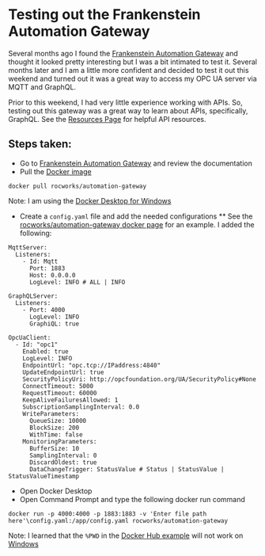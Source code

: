 # Testing out the Frankenstein Automation Gateway

Several months ago I found the [Frankenstein Automation Gateway](https://github.com/vogler75/automation-gateway) and thought it looked pretty interesting but I was a bit intimated to test it. Several months later and I am a little more confident and decided to test it out this weekend and turned out it was a great way to access my OPC UA server via MQTT and GraphQL.

Prior to this weekend, I had very little experience working with APIs. So, testing out this gateway was a great way to learn about APIs, specifically, GraphQL. See the [Resources Page](/Resources.md#apis) for helpful API resources.

## Steps taken:
* Go to [Frankenstein Automation Gateway](https://github.com/vogler75/automation-gateway) and review the documentation 
* Pull the [Docker image](https://hub.docker.com/r/rocworks/automation-gateway)
```
docker pull rocworks/automation-gateway
```
Note: I am using the [Docker Desktop for Windows](https://docs.docker.com/desktop/windows/install/)

* Create a `config.yaml` file and add the needed configurations
** See the [rocworks/automation-gateway docker page](https://hub.docker.com/r/rocworks/automation-gateway) for an example. I added the following:
```
MqttServer:
  Listeners:
    - Id: Mqtt
      Port: 1883
      Host: 0.0.0.0
      LogLevel: INFO # ALL | INFO

GraphQLServer:
  Listeners:
    - Port: 4000
      LogLevel: INFO
      GraphiQL: true

OpcUaClient:
  - Id: "opc1"
    Enabled: true
    LogLevel: INFO
    EndpointUrl: "opc.tcp://IPaddress:4840"
    UpdateEndpointUrl: true
    SecurityPolicyUri: http://opcfoundation.org/UA/SecurityPolicy#None
    ConnectTimeout: 5000
    RequestTimeout: 60000
    KeepAliveFailuresAllowed: 1
    SubscriptionSamplingInterval: 0.0
    WriteParameters:
      QueueSize: 10000
      BlockSize: 200
      WithTime: false
    MonitoringParameters:
      BufferSize: 10
      SamplingInterval: 0
      DiscardOldest: true
      DataChangeTrigger: StatusValue # Status | StatusValue | StatusValueTimestamp
```
* Open Docker Desktop 
* Open Command Prompt and type the following docker run command 
```
docker run -p 4000:4000 -p 1883:1883 -v 'Enter file path here'\config.yaml:/app/config.yaml rocworks/automation-gateway
```
Note: I learned that the `%PWD` in the [Docker Hub example](https://hub.docker.com/r/rocworks/automation-gateway) will not work on [Windows](https://docs.docker.com/desktop/windows/troubleshoot/#path-conversion-on-windows)


